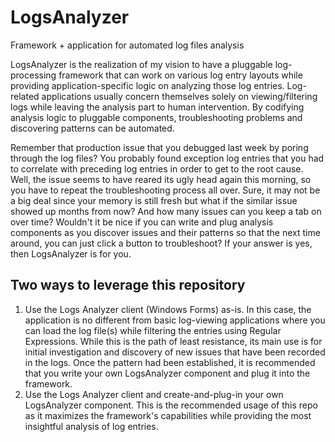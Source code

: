 # LogsAnalyzer
Framework + application for automated log files analysis

LogsAnalyzer is the realization of my vision to have a pluggable log-processing framework that can work on various log entry layouts while providing application-specific logic on analyzing those log entries. Log-related applications usually concern themselves solely on viewing/filtering logs while leaving the analysis part to human intervention. By codifying analysis logic to pluggable components, troubleshooting problems and discovering patterns can be automated.

Remember that production issue that you debugged last week by poring through the log files? You probably found exception log entries that you had to correlate with preceding log entries in order to get to the root cause. Well, the issue seems to have reared its ugly head again this morning, so you have to repeat the troubleshooting process all over. Sure, it may not be a big deal since your memory is still fresh but what if the similar issue showed up months from now? And how many issues can you keep a tab on over time? Wouldn't it be nice if you can write and plug analysis components as you discover issues and their patterns so that the next time around, you can just click a button to troubleshoot? If your answer is yes, then LogsAnalyzer is for you.

## Two ways to leverage this repository
1. Use the Logs Analyzer client (Windows Forms) as-is. In this case, the application is no different from basic log-viewing applications where you can load the log file(s) while filtering the entries using Regular Expressions. While this is the path of least resistance, its main use is for initial investigation and discovery of new issues that have been recorded in the logs. Once the pattern had been established, it is recommended that you write your own LogsAnalyzer component and plug it into the framework.
2. Use the Logs Analyzer client and create-and-plug-in your own LogsAnalyzer component. This is the recommended usage of this repo as it maximizes the framework's capabilities while providing the most insightful analysis of log entries.
